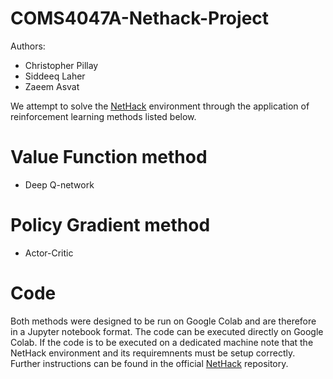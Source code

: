 # COMS4047A-Nethack-Project

Authors: 
- Christopher Pillay
- Siddeeq Laher
- Zaeem Asvat

We attempt to solve the [NetHack] environment through the application of reinforcement learning methods listed below.

# Value Function method
- Deep Q-network

# Policy Gradient method
- Actor-Critic

# Code
Both methods were designed to be run on Google Colab and are therefore in a Jupyter notebook format. The code can be executed directly on Google Colab. If the code is to be executed on a dedicated machine note that the NetHack environment and its requiremnents must be setup correctly. Further instructions can be found in the official [NetHack] repository.


 


[NetHack]: <https://github.com/NetHack/NetHack>
